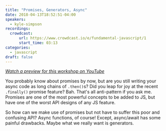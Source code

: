 ```yaml
---
title: "Promises, Generators, Async"
date: 2018-04-13T18:52:51-04:00
speakers:
  - kyle-simpson
recordings:
  crowdcast:
      url: https://www.crowdcast.io/e/fundamental-javascript/1
      start_time: 03:13
categories:
  - javascript
draft: false
---
```


[_Watch a preview for this workshop on YouTube_](https://www.youtube.com/watch?v=mnRCmzPDPO0)

You probably know about promises by now, but are you still writing your async code as long chains of `.then()`s? Did you leap for joy at the recent `.finally()` promise feature? Bah. That's all anti-pattern if you ask me. Promises are one of the most powerful concepts to be added to JS, but have one of the worst API designs of any JS feature.

So how can we make use of promises but not have to suffer this poor and confusing API? Async functions, of course! Except, async/await has some painful drawbacks. Maybe what we really want is generators.

